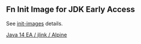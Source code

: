 ## Fn Init Image for JDK Early Access 

See [init-images](https://medium.com/fnproject/even-wider-language-support-in-fn-with-init-images-a7a1b3135a6e) details.

[Java 14 EA / jlink / Alpine](jdk14)
